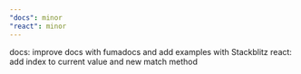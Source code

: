 ```yaml
---
"docs": minor
"react": minor
---
```


docs: improve docs with fumadocs and add examples with Stackblitz
react: add index to current value and new match method
